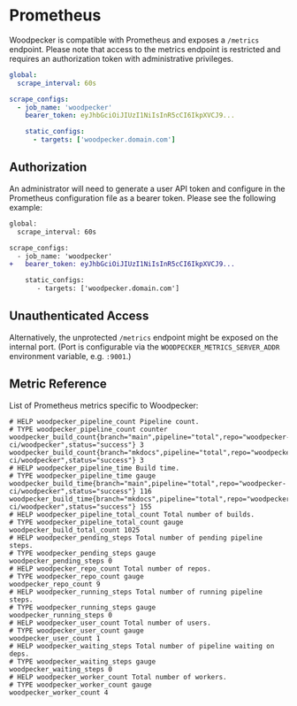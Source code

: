 # Prometheus

Woodpecker is compatible with Prometheus and exposes a `/metrics` endpoint. Please note that access to the metrics endpoint is restricted and requires an authorization token with administrative privileges.

```yaml
global:
  scrape_interval: 60s

scrape_configs:
  - job_name: 'woodpecker'
    bearer_token: eyJhbGciOiJIUzI1NiIsInR5cCI6IkpXVCJ9...

    static_configs:
      - targets: ['woodpecker.domain.com']
```

## Authorization

An administrator will need to generate a user API token and configure in the Prometheus configuration file as a bearer token. Please see the following example:

```diff
global:
  scrape_interval: 60s

scrape_configs:
  - job_name: 'woodpecker'
+   bearer_token: eyJhbGciOiJIUzI1NiIsInR5cCI6IkpXVCJ9...

    static_configs:
       - targets: ['woodpecker.domain.com']
```

## Unauthenticated Access

Alternatively, the unprotected `/metrics` endpoint might be exposed on the internal port. (Port is configurable via the `WOODPECKER_METRICS_SERVER_ADDR` environment variable, e.g. `:9001`.)

## Metric Reference

List of Prometheus metrics specific to Woodpecker:

```
# HELP woodpecker_pipeline_count Pipeline count.
# TYPE woodpecker_pipeline_count counter
woodpecker_build_count{branch="main",pipeline="total",repo="woodpecker-ci/woodpecker",status="success"} 3
woodpecker_build_count{branch="mkdocs",pipeline="total",repo="woodpecker-ci/woodpecker",status="success"} 3
# HELP woodpecker_pipeline_time Build time.
# TYPE woodpecker_pipeline_time gauge
woodpecker_build_time{branch="main",pipeline="total",repo="woodpecker-ci/woodpecker",status="success"} 116
woodpecker_build_time{branch="mkdocs",pipeline="total",repo="woodpecker-ci/woodpecker",status="success"} 155
# HELP woodpecker_pipeline_total_count Total number of builds.
# TYPE woodpecker_pipeline_total_count gauge
woodpecker_build_total_count 1025
# HELP woodpecker_pending_steps Total number of pending pipeline steps.
# TYPE woodpecker_pending_steps gauge
woodpecker_pending_steps 0
# HELP woodpecker_repo_count Total number of repos.
# TYPE woodpecker_repo_count gauge
woodpecker_repo_count 9
# HELP woodpecker_running_steps Total number of running pipeline steps.
# TYPE woodpecker_running_steps gauge
woodpecker_running_steps 0
# HELP woodpecker_user_count Total number of users.
# TYPE woodpecker_user_count gauge
woodpecker_user_count 1
# HELP woodpecker_waiting_steps Total number of pipeline waiting on deps.
# TYPE woodpecker_waiting_steps gauge
woodpecker_waiting_steps 0
# HELP woodpecker_worker_count Total number of workers.
# TYPE woodpecker_worker_count gauge
woodpecker_worker_count 4
```
